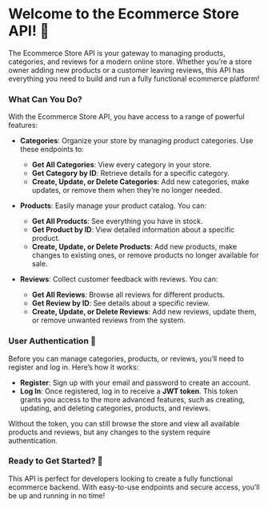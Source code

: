 # Welcome to the Ecommerce Store API! 🛒

The Ecommerce Store API is your gateway to managing products, categories, and reviews for a modern online store. Whether you’re a store owner adding new products or a customer leaving reviews, this API has everything you need to build and run a fully functional ecommerce platform!

### What Can You Do?  
With the Ecommerce Store API, you have access to a range of powerful features:

- **Categories**: Organize your store by managing product categories. Use these endpoints to:
  - **Get All Categories**: View every category in your store.
  - **Get Category by ID**: Retrieve details for a specific category.
  - **Create, Update, or Delete Categories**: Add new categories, make updates, or remove them when they’re no longer needed.

- **Products**: Easily manage your product catalog. You can:
  - **Get All Products**: See everything you have in stock.
  - **Get Product by ID**: View detailed information about a specific product.
  - **Create, Update, or Delete Products**: Add new products, make changes to existing ones, or remove products no longer available for sale.

- **Reviews**: Collect customer feedback with reviews. You can:
  - **Get All Reviews**: Browse all reviews for different products.
  - **Get Review by ID**: See details about a specific review.
  - **Create, Update, or Delete Reviews**: Add new reviews, update them, or remove unwanted reviews from the system.

### User Authentication 🔑  
Before you can manage categories, products, or reviews, you’ll need to register and log in. Here’s how it works:
- **Register**: Sign up with your email and password to create an account.
- **Log In**: Once registered, log in to receive a **JWT token**. This token grants you access to the more advanced features, such as creating, updating, and deleting categories, products, and reviews.

Without the token, you can still browse the store and view all available products and reviews, but any changes to the system require authentication.

### Ready to Get Started? 🚀  
This API is perfect for developers looking to create a fully functional ecommerce backend. With easy-to-use endpoints and secure access, you’ll be up and running in no time!
